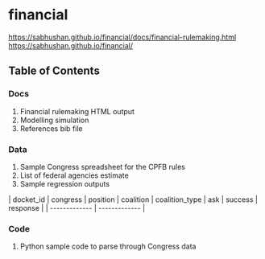 # financial
https://sabhushan.github.io/financial/docs/financial-rulemaking.html
https://sabhushan.github.io/financial/

## Table of Contents
### Docs

1. Financial rulemaking HTML output
2. Modelling simulation 
3. References bib file


### Data

1. Sample Congress spreadsheet for the CPFB rules
2. List of federal agencies estimate
3. Sample regression outputs

| docket_id  | congress | position | coalition | coalition_type  | ask | success  | response |
| ------------- | ------------- |


### Code

1. Python sample code to parse through Congress data
